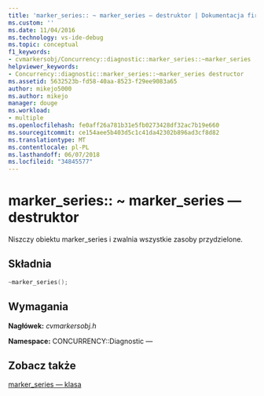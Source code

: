 ```yaml
---
title: 'marker_series:: ~ marker_series — destruktor | Dokumentacja firmy Microsoft'
ms.custom: ''
ms.date: 11/04/2016
ms.technology: vs-ide-debug
ms.topic: conceptual
f1_keywords:
- cvmarkersobj/Concurrency::diagnostic::marker_series::~marker_series
helpviewer_keywords:
- Concurrency::diagnostic::marker_series::~marker_series destructor
ms.assetid: 5632523b-fd58-40aa-8523-f29ee9083a65
author: mikejo5000
ms.author: mikejo
manager: douge
ms.workload:
- multiple
ms.openlocfilehash: fe0aff26a781b31e5fb0273428df32ac7b19e660
ms.sourcegitcommit: ce154aee5b403d5c1c41da42302b896ad3cf8d82
ms.translationtype: MT
ms.contentlocale: pl-PL
ms.lasthandoff: 06/07/2018
ms.locfileid: "34845577"
---
```

# <a name="markerseriesmarkerseries-destructor"></a>marker_series:: ~ marker_series — destruktor
Niszczy obiektu marker_series i zwalnia wszystkie zasoby przydzielone.  
  
## <a name="syntax"></a>Składnia  
  
```cpp  
~marker_series();  
```  
  
## <a name="requirements"></a>Wymagania  
 **Nagłówek:** *cvmarkersobj.h*  
  
 **Namespace:** CONCURRENCY::Diagnostic —  
  
## <a name="see-also"></a>Zobacz także  
 [marker_series — klasa](../profiling/marker-series-class.md)